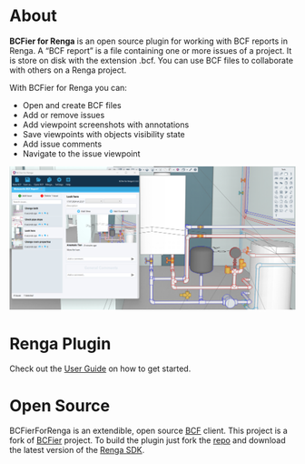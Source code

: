 # About #

**BCFier for Renga** is an open source plugin for working with BCF reports in Renga. A “BCF report” is a file containing one or more issues of a project. It is store on disk with the extension .bcf. You can use BCF files to collaborate with others on a Renga project.

With BCFier for Renga you can:

- Open and create BCF files
- Add or remove issues
- Add viewpoint screenshots with annotations
- Save viewpoints with objects visibility state
- Add issue comments
- Navigate to the issue viewpoint

![](Assets/screenshot.png)

# Renga Plugin #

Check out the [User Guide](./USERGUIDE.html) on how to get started.

# Open Source #
 
BCFierForRenga is an extendible, open source [BCF](https://github.com/BuildingSMART/BCF-XML) client. This project is a fork of [BCFier](https://github.com/teocomi/BCFier) project.
To build the plugin just fork the [repo](https://github.com/tyan/BCFierForRenga) and download the latest version of the [Renga SDK](https://rengabim.com/sdk/).




